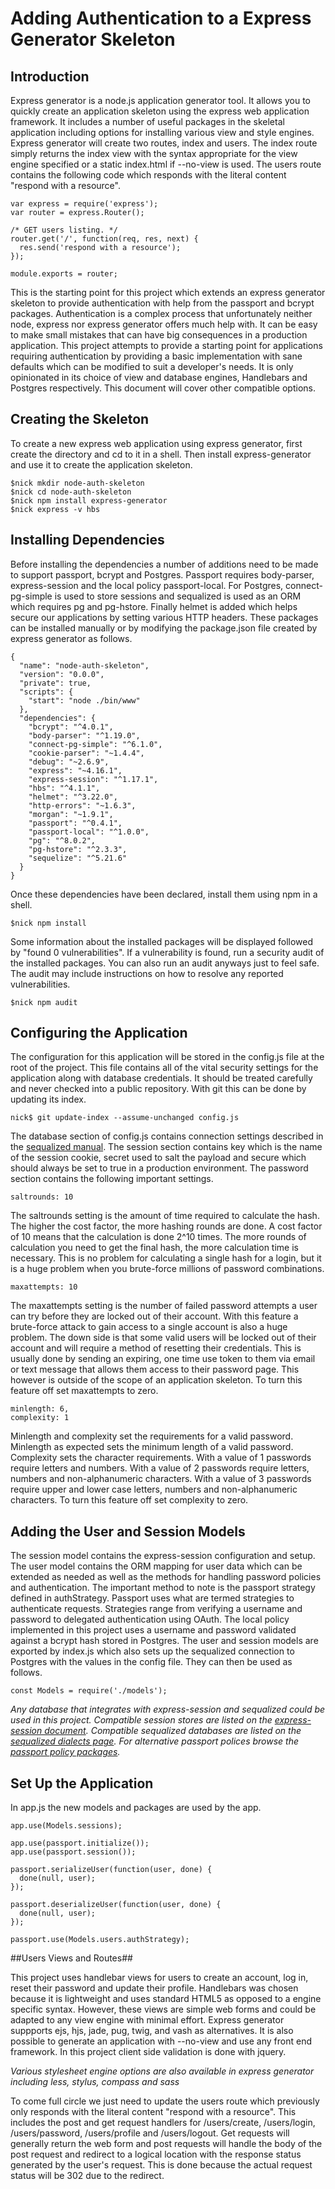 # Adding Authentication to a Express Generator Skeleton

## Introduction

Express generator is a node.js application generator tool. It allows you to quickly create an application skeleton using the express web application framework.  It includes a number of useful packages in the skeletal application including options for installing various view and style engines. Express generator will create two routes, index and users.  The index route simply returns the index view with the syntax appropriate for the view engine specified or a static index.html if --no-view is used. The users route contains the following code which responds with the literal content "respond with a resource".

```
var express = require('express');
var router = express.Router();

/* GET users listing. */
router.get('/', function(req, res, next) {
  res.send('respond with a resource');
});

module.exports = router;
```

This is the starting point for this project which extends an express generator skeleton to provide authentication with help from the passport and bcrypt packages.  Authentication is a complex process that unfortunately neither node, express nor express generator offers much help with.  It can be easy to make small mistakes that can have big consequences in a production application.  This project attempts to provide a starting point for applications requiring authentication by providing a basic implementation with sane defaults which can be modified to suit a developer's needs.  It is only opinionated in its choice of view and database engines, Handlebars and Postgres respectively. This document will cover other compatible options.

## Creating the Skeleton

To create a new express web application using express generator, first create the directory and cd to it in a shell. Then install express-generator and use it to create the application skeleton.

```
$nick mkdir node-auth-skeleton
$nick cd node-auth-skeleton
$nick npm install express-generator
$nick express -v hbs
```

## Installing Dependencies

Before installing the dependencies a number of additions need to be made to support passport, bcrypt and Postgres. Passport requires body-parser, express-session and the local policy passport-local.  For Postgres, connect-pg-simple is used to store sessions and sequalized is used as an ORM which requires pg and pg-hstore. Finally helmet is added which helps secure our applications by setting various HTTP headers. These packages can be installed manually or by modifying the package.json file created by express generator as follows.

```
{
  "name": "node-auth-skeleton",
  "version": "0.0.0",
  "private": true,
  "scripts": {
    "start": "node ./bin/www"
  },
  "dependencies": {
    "bcrypt": "^4.0.1",
    "body-parser": "^1.19.0",
    "connect-pg-simple": "^6.1.0",
    "cookie-parser": "~1.4.4",
    "debug": "~2.6.9",
    "express": "~4.16.1",
    "express-session": "^1.17.1",
    "hbs": "^4.1.1",
    "helmet": "^3.22.0",
    "http-errors": "~1.6.3",
    "morgan": "~1.9.1",
    "passport": "^0.4.1",
    "passport-local": "^1.0.0",
    "pg": "^8.0.2",
    "pg-hstore": "^2.3.3",
    "sequelize": "^5.21.6"
  }
}

```


Once these dependencies have been declared, install them using npm in a shell. 

``$nick npm install``

Some information about the installed packages will be displayed followed by "found 0 vulnerabilities". If a vulnerability is found, run a security audit of the installed packages. You can also run an audit anyways just to feel safe. The audit may include instructions on how to resolve any reported vulnerabilities.

``$nick npm audit``

## Configuring the Application

The configuration for this application will be stored in the config.js file at the root of the project. This file contains all of the vital security settings for the application along with database credentials. It should be treated carefully and never checked into a public repository. With git this can be done by updating its index.

``nick$ git update-index --assume-unchanged config.js``

The database section of config.js contains connection settings described in the [sequalized manual](https://sequelize.org/v5/manual/getting-started.html).  The session section contains key which is the name of the session cookie, secret used to salt the payload and secure which should always be set to true in a production environment. The password section contains the following important settings.

``saltrounds: 10``

The saltrounds setting is the amount of time required to calculate the hash. The higher the cost factor, the more hashing rounds are done.  A cost factor of 10 means that the calculation is done 2^10 times. The more rounds of calculation you need to get the final hash, the more calculation time is necessary. This is no problem for calculating a single hash for a login, but it is a huge problem when you brute-force millions of password combinations.

``maxattempts: 10``

The maxattempts setting is the number of failed password attempts a user can try before they are locked out of their account.  With this feature a brute-force attack to gain access to a single account is also a huge problem.  The down side is that some valid users will be locked out of their account and will require a method of resetting their credentials.  This is usually done by sending an expiring, one time use token to them via email or text message that allows them access to their password page.  This however is outside of the scope of an application skeleton.  To turn this feature off set maxattempts to zero.

```
minlength: 6,
complexity: 1
```

Minlength and complexity set the requirements for a valid password. Minlength as expected sets the minimum length of a valid password. Complexity sets the character requirements. With a value of 1 passwords require letters and numbers. With a value of 2 passwords require letters, numbers and non-alphanumeric characters.  With a value of 3 passwords require upper and lower case letters, numbers and non-alphanumeric characters. To turn this feature off set complexity to zero.

## Adding the User and Session Models

The session model contains the express-session configuration and setup. The user model contains the ORM mapping for user data which can be extended as needed as well as the methods for handling password policies and authentication.  The important method to note is the passport strategy defined in authStrategy. Passport uses what are termed strategies to authenticate requests. Strategies range from verifying a username and password to delegated authentication using OAuth. The local policy implemented in this project uses a username and password validated against a bcrypt hash stored in Postgres. The user and session models are exported by index.js which also sets up the sequalized connection to Postgres with the values in the config file. They can then be used as follows.

``const Models = require('./models');``

*Any database that integrates with express-session and sequalized could be used in this project. Compatible session stores are listed on the [express-session document](https://www.npmjs.com/package/express-session#compatible-session-stores).   Compatible sequalized databases are listed on the [sequalized dialects page](https://sequelize.org/v5/manual/dialects.html). For alternative passport polices browse the [passport policy packages](http://www.passportjs.org/packages/).*

## Set Up the Application

In app.js the new models and packages are used by the app.

```
app.use(Models.sessions);

app.use(passport.initialize());
app.use(passport.session());

passport.serializeUser(function(user, done) {
  done(null, user);
});

passport.deserializeUser(function(user, done) {
  done(null, user);
});

passport.use(Models.users.authStrategy);
```

##Users Views and Routes##

This project uses handlebar views for users to create an account, log in, reset their password and update their profile. Handlebars was chosen because it is lightweight and uses standard HTML5 as opposed to a engine specific syntax.  However, these views are simple web forms and could be adapted to any view engine with minimal effort.  Express generator suppports ejs, hjs, jade, pug, twig, and vash as alternatives.  It is also possible to generate an application with --no-view and use any front end framework.  In this project client side validation is done with jquery.

*Various stylesheet engine options are also available in express generator including less, stylus, compass and sass*

To come full circle we just need to update the users route which previously only responds with the literal content "respond with a resource". This includes the post and get request handlers for /users/create, /users/login, /users/password, /users/profile and /users/logout.  Get requests will generally return the web form and post requests will handle the body of the post request and redirect to a logical location with the response status generated by the user's request. This is done because the actual request status will be 302 due to the redirect.

